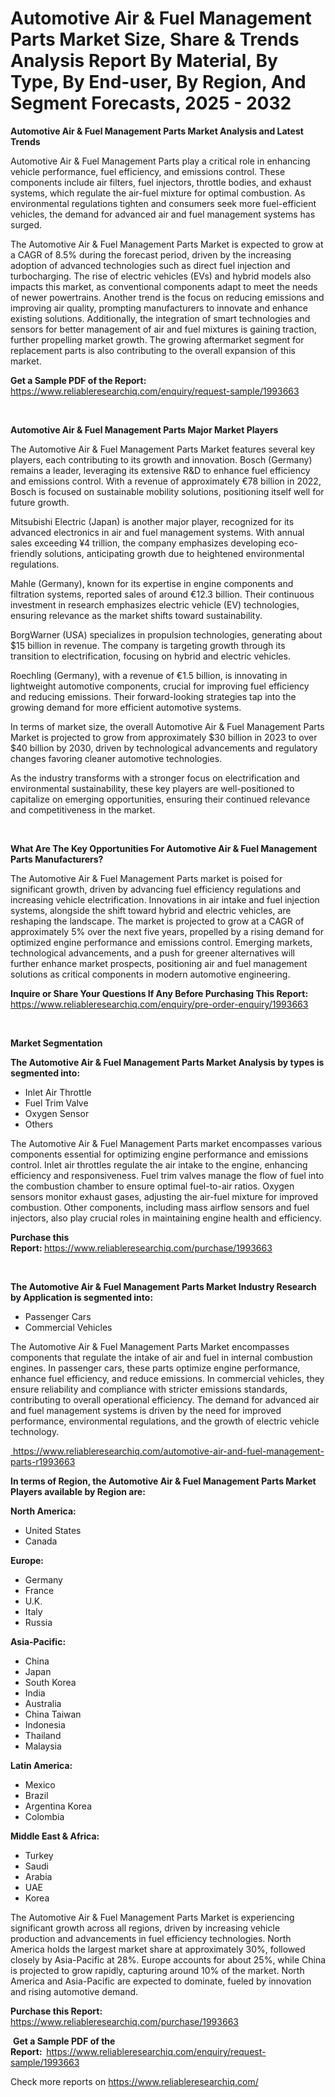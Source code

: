 <p><h1>Automotive Air & Fuel Management Parts Market Size, Share & Trends Analysis Report By Material, By Type, By End-user, By Region, And Segment Forecasts, 2025 - 2032</h1></p><p><strong>Automotive Air & Fuel Management Parts Market Analysis and Latest Trends</strong></p>
<p><p>Automotive Air & Fuel Management Parts play a critical role in enhancing vehicle performance, fuel efficiency, and emissions control. These components include air filters, fuel injectors, throttle bodies, and exhaust systems, which regulate the air-fuel mixture for optimal combustion. As environmental regulations tighten and consumers seek more fuel-efficient vehicles, the demand for advanced air and fuel management systems has surged.</p><p>The Automotive Air & Fuel Management Parts Market is expected to grow at a CAGR of 8.5% during the forecast period, driven by the increasing adoption of advanced technologies such as direct fuel injection and turbocharging. The rise of electric vehicles (EVs) and hybrid models also impacts this market, as conventional components adapt to meet the needs of newer powertrains. Another trend is the focus on reducing emissions and improving air quality, prompting manufacturers to innovate and enhance existing solutions. Additionally, the integration of smart technologies and sensors for better management of air and fuel mixtures is gaining traction, further propelling market growth. The growing aftermarket segment for replacement parts is also contributing to the overall expansion of this market.</p></p>
<p><strong>Get a Sample PDF of the Report:&nbsp;</strong> <a href="https://www.reliableresearchiq.com/enquiry/request-sample/1993663?utm_campaign=3513&utm_medium=2&utm_source=Github&utm_content=ia&utm_term=31032025&utm_id=automotive-air-fuel-management-parts">https://www.reliableresearchiq.com/enquiry/request-sample/1993663</a></p>
<p>&nbsp;</p>
<p><strong>Automotive Air & Fuel Management Parts Major Market Players</strong></p>
<p><p>The Automotive Air & Fuel Management Parts Market features several key players, each contributing to its growth and innovation. Bosch (Germany) remains a leader, leveraging its extensive R&D to enhance fuel efficiency and emissions control. With a revenue of approximately €78 billion in 2022, Bosch is focused on sustainable mobility solutions, positioning itself well for future growth.</p><p>Mitsubishi Electric (Japan) is another major player, recognized for its advanced electronics in air and fuel management systems. With annual sales exceeding ¥4 trillion, the company emphasizes developing eco-friendly solutions, anticipating growth due to heightened environmental regulations.</p><p>Mahle (Germany), known for its expertise in engine components and filtration systems, reported sales of around €12.3 billion. Their continuous investment in research emphasizes electric vehicle (EV) technologies, ensuring relevance as the market shifts toward sustainability.</p><p>BorgWarner (USA) specializes in propulsion technologies, generating about $15 billion in revenue. The company is targeting growth through its transition to electrification, focusing on hybrid and electric vehicles.</p><p>Roechling (Germany), with a revenue of €1.5 billion, is innovating in lightweight automotive components, crucial for improving fuel efficiency and reducing emissions. Their forward-looking strategies tap into the growing demand for more efficient automotive systems.</p><p>In terms of market size, the overall Automotive Air & Fuel Management Parts Market is projected to grow from approximately $30 billion in 2023 to over $40 billion by 2030, driven by technological advancements and regulatory changes favoring cleaner automotive technologies.</p><p>As the industry transforms with a stronger focus on electrification and environmental sustainability, these key players are well-positioned to capitalize on emerging opportunities, ensuring their continued relevance and competitiveness in the market.</p></p>
<p>&nbsp;</p>
<p><strong>What Are The Key Opportunities For Automotive Air & Fuel Management Parts Manufacturers?</strong></p>
<p><p>The Automotive Air & Fuel Management Parts market is poised for significant growth, driven by advancing fuel efficiency regulations and increasing vehicle electrification. Innovations in air intake and fuel injection systems, alongside the shift toward hybrid and electric vehicles, are reshaping the landscape. The market is projected to grow at a CAGR of approximately 5% over the next five years, propelled by a rising demand for optimized engine performance and emissions control. Emerging markets, technological advancements, and a push for greener alternatives will further enhance market prospects, positioning air and fuel management solutions as critical components in modern automotive engineering.</p></p>
<p><strong>Inquire or Share Your Questions If Any Before Purchasing This Report:</strong> <a href="https://www.reliableresearchiq.com/enquiry/pre-order-enquiry/1993663?utm_campaign=3513&utm_medium=2&utm_source=Github&utm_content=ia&utm_term=31032025&utm_id=automotive-air-fuel-management-parts">https://www.reliableresearchiq.com/enquiry/pre-order-enquiry/1993663</a></p>
<p>&nbsp;</p>
<p><strong>Market Segmentation</strong></p>
<p><strong>The Automotive Air & Fuel Management Parts Market Analysis by types is segmented into:</strong></p>
<p><ul><li>Inlet Air Throttle</li><li>Fuel Trim Valve</li><li>Oxygen Sensor</li><li>Others</li></ul></p>
<p><p>The Automotive Air & Fuel Management Parts market encompasses various components essential for optimizing engine performance and emissions control. Inlet air throttles regulate the air intake to the engine, enhancing efficiency and responsiveness. Fuel trim valves manage the flow of fuel into the combustion chamber to ensure optimal fuel-to-air ratios. Oxygen sensors monitor exhaust gases, adjusting the air-fuel mixture for improved combustion. Other components, including mass airflow sensors and fuel injectors, also play crucial roles in maintaining engine health and efficiency.</p></p>
<p><strong>Purchase this Report:&nbsp;</strong><a href="https://www.reliableresearchiq.com/purchase/1993663?utm_campaign=3513&utm_medium=2&utm_source=Github&utm_content=ia&utm_term=31032025&utm_id=automotive-air-fuel-management-parts">https://www.reliableresearchiq.com/purchase/1993663</a></p>
<p>&nbsp;</p>
<p><strong>The Automotive Air & Fuel Management Parts Market Industry Research by Application is segmented into:</strong></p>
<p><ul><li>Passenger Cars</li><li>Commercial Vehicles</li></ul></p>
<p><p>The Automotive Air & Fuel Management Parts Market encompasses components that regulate the intake of air and fuel in internal combustion engines. In passenger cars, these parts optimize engine performance, enhance fuel efficiency, and reduce emissions. In commercial vehicles, they ensure reliability and compliance with stricter emissions standards, contributing to overall operational efficiency. The demand for advanced air and fuel management systems is driven by the need for improved performance, environmental regulations, and the growth of electric vehicle technology.</p></p>
<p><a href="https://www.reliableresearchiq.com/automotive-air-and-fuel-management-parts-r1993663?utm_campaign=3513&utm_medium=2&utm_source=Github&utm_content=ia&utm_term=31032025&utm_id=automotive-air-fuel-management-parts">&nbsp;https://www.reliableresearchiq.com/automotive-air-and-fuel-management-parts-r1993663</a></p>
<p><strong>In terms of Region, the Automotive Air & Fuel Management Parts Market Players available by Region are:</strong></p>
<p>
    <p> <strong> North America: </strong>
        <ul>
            <li>United States</li>
            <li>Canada</li>
        </ul>
        </p> 
    <p> <strong> Europe: </strong>
        <ul>
            <li>Germany</li>
            <li>France</li>
            <li>U.K.</li>
            <li>Italy</li>
            <li>Russia</li>
        </ul>
        </p> 
    <p> <strong> Asia-Pacific: </strong>
        <ul>
            <li>China</li>
            <li>Japan</li>
            <li>South Korea</li>
            <li>India</li>
            <li>Australia</li>
            <li>China Taiwan</li>
            <li>Indonesia</li>
            <li>Thailand</li>
            <li>Malaysia</li>
        </ul>
        </p> 
    <p> <strong> Latin America: </strong>
        <ul>
            <li>Mexico</li>
            <li>Brazil</li>
            <li>Argentina Korea</li>
            <li>Colombia</li>
        </ul>
        </p> 
    <p> <strong> Middle East & Africa: </strong>
        <ul>
            <li>Turkey</li>
            <li>Saudi</li>
            <li>Arabia</li>
            <li>UAE</li>
            <li>Korea</li>
        </ul>
    </p>
    </p>
<p><p>The Automotive Air & Fuel Management Parts Market is experiencing significant growth across all regions, driven by increasing vehicle production and advancements in fuel efficiency technologies. North America holds the largest market share at approximately 30%, followed closely by Asia-Pacific at 28%. Europe accounts for about 25%, while China is projected to grow rapidly, capturing around 10% of the market. North America and Asia-Pacific are expected to dominate, fueled by innovation and rising automotive demand.</p></p>
<p><strong>Purchase this Report: </strong><a href="https://www.reliableresearchiq.com/purchase/1993663?utm_campaign=3513&utm_medium=2&utm_source=Github&utm_content=ia&utm_term=31032025&utm_id=automotive-air-fuel-management-parts">https://www.reliableresearchiq.com/purchase/1993663</a></p>
<p>&nbsp;<strong>Get a Sample PDF of the Report:&nbsp;&nbsp;</strong><a href="https://www.reliableresearchiq.com/enquiry/request-sample/1993663?utm_campaign=3513&utm_medium=2&utm_source=Github&utm_content=ia&utm_term=31032025&utm_id=automotive-air-fuel-management-parts">https://www.reliableresearchiq.com/enquiry/request-sample/1993663</a></p>
<p><strong></strong></p>
<p>Check more reports on <a href="https://www.reliableresearchiq.com/?utm_campaign=3513&utm_medium=2&utm_source=Github&utm_content=ia&utm_term=31032025&utm_id=automotive-air-fuel-management-parts">https://www.reliableresearchiq.com/</a></p>